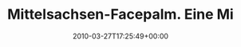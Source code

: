 ---
retweeted: false
source: <a href="http://twitter.com" rel="nofollow">Twitter Web Client</a>
entities:
  hashtags:
  - text: regionalexpress
    indices:
    - '86'
    - '102'
  symbols: []
  user_mentions: []
  urls: []
display_text_range:
- '0'
- '102'
favorite_count: '0'
id_str: '11153678767'
truncated: false
retweet_count: '0'
id: '11153678767'
created_at: Sat Mar 27 17:25:49 +0000 2010
favorited: false
full_text: 'Mittelsachsen-Facepalm. Eine Minute Zwischenhalt in Geithain, gleich 4
  Nazis gezählt. #regionalexpress'
lang: de
tags:
- regionalexpress
- pesos:twitter
date: '2010-03-27T17:25:49+00:00'
src: https://twitter.com/bascht/status/11153678767
original_url: https://twitter.com/bascht/status/11153678767
type: twitter_tweet
text: 'Mittelsachsen-Facepalm. Eine Minute Zwischenhalt in Geithain, gleich 4 Nazis
  gezählt. #regionalexpress'
title: Mittelsachsen-Facepalm. Eine Mi

---
